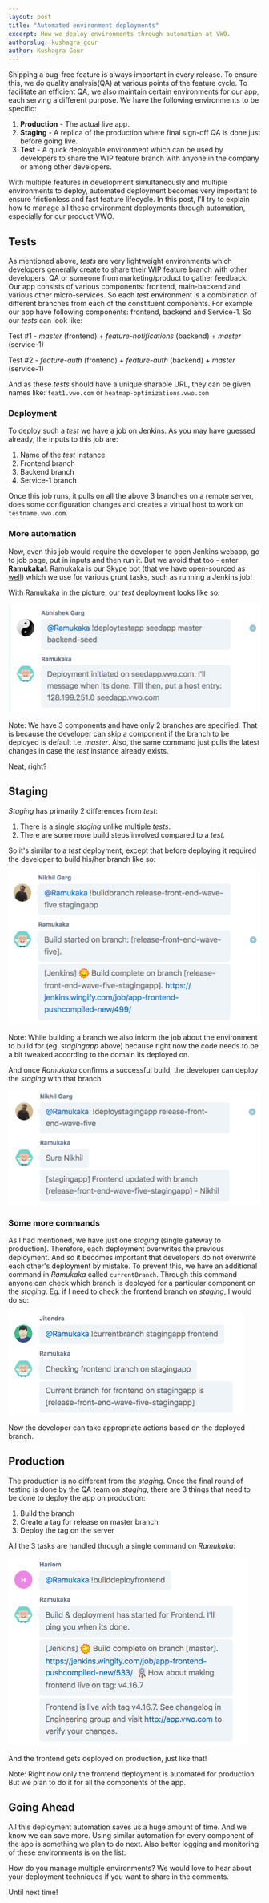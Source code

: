 ```yaml
---
layout: post
title: "Automated environment deployments"
excerpt: How we deploy environments through automation at VWO.
authorslug: kushagra_gour
author: Kushagra Gour
---
```


Shipping a bug-free feature is always important in every release. To ensure this, we do quality analysis(QA) at various points of the feature cycle. To facilitate an efficient QA, we also maintain certain environments for our app, each serving a different purpose. We have the following environments to be specific:

1. **Production** - The actual live app.
2. **Staging** - A replica of the production where final sign-off QA is done just before going live.
3. **Test** - A quick deployable environment which can be used by developers to share the WIP feature branch with anyone in the company or among other developers.

With multiple features in development simultaneously and multiple environments to deploy, automated deployment becomes very important to ensure frictionless and fast feature lifecycle. In this post, I'll try to explain how to manage all these environment deployments through automation, especially for our product VWO.

## Tests

As mentioned above, *tests* are very lightweight environments which developers generally create to share their WIP feature branch with other developers, QA or someone from marketing/product to gather feedback. Our app consists of various components: frontend, main-backend and various other micro-services. So each *test* environment is a combination of different branches from each of the constituent components. For example our app have following components: frontend, backend and Service-1. So our *tests* can look like:

Test #1 - *master* (frontend) + *feature-notifications* (backend) + *master* (service-1)

Test #2 - *feature-auth* (frontend) + *feature-auth* (backend) + *master* (service-1)

And as these *tests* should have a unique sharable URL, they can be given names like: `feat1.vwo.com` or `heatmap-optimizations.vwo.com`

### Deployment

To deploy such a *test* we have a job on Jenkins. As you may have guessed already, the inputs to this job are:
1. Name of the *test* instance
2. Frontend branch
3. Backend branch
4. Service-1 branch

Once this job runs, it pulls on all the above 3 branches on a remote server, does some configuration changes and creates a virtual host to work on `testname.vwo.com`.

### More automation

Now, even this job would require the developer to open Jenkins webapp, go to job page, put in inputs and then run it. But we avoid that too - enter **Ramukaka**!. Ramukaka is our Skype bot ([that we have open-sourced as well](https://github.com/wingify/heybot)) which we use for various grunt tasks, such as running a Jenkins job!

With Ramukaka in the picture, our *test* deployment looks like so:

![](/images/2017/09/autodeploy-1.png)

Note: We have 3 components and have only 2 branches are specified. That is because the developer can skip a component if the branch to be deployed is default i.e. *master*. Also, the same command just pulls the latest changes in case the *test* instance already exists.

Neat, right?

## Staging

*Staging* has primarily 2 differences from *test*:
1. There is a single *staging* unlike multiple *tests*.
2. There are some more build steps involved compared to a *test*.

So it's similar to a *test* deployment, except that before deploying it required the developer to build his/her branch like so:

![](/images/2017/09/autodeploy-2.png)

Note: While building a branch we also inform the job about the environment to build for (eg. *stagingapp* above) because right now the code needs to be a bit tweaked according to the domain its deployed on.

And once *Ramukaka* confirms a successful build, the developer can deploy the *staging* with that branch:

![](/images/2017/09/autodeploy-3.png)

### Some more commands

As I had mentioned, we have just one *staging* (single gateway to production). Therefore, each deployment overwrites the previous deployment. And so it becomes important that developers do not overwrite each other's deployment by mistake. To prevent this, we have an additional command in *Ramukaka* called `currentBranch`. Through this command anyone can check which branch is deployed for a particular component on the *staging*. Eg. if I need to check the frontend branch on *staging*, I would do so:

![](/images/2017/09/autodeploy-4.png)

Now the developer can take appropriate actions based on the deployed branch.

## Production

The production is no different from the *staging*. Once the final round of testing is done by the QA team on *staging*, there are 3 things that need to be done to deploy the app on production:

1. Build the branch
2. Create a tag for release on master branch
3. Deploy the tag on the server

All the 3 tasks are handled through a single command on *Ramukaka*:

![](/images/2017/09/autodeploy-5.png)

And the frontend gets deployed on production, just like that!

Note: Right now only the frontend deployment is automated for production. But we plan to do it for all the components of the app.

## Going Ahead

All this deployment automation saves us a huge amount of time. And we know we can save more. Using similar automation for every component of the app is something we plan to do next. Also better logging and monitoring of these environments is on the list.

How do you manage multiple environments? We would love to hear about your deployment techniques if you want to share in the comments.

Until next time!